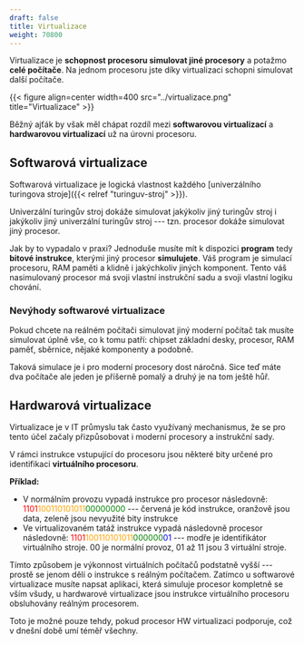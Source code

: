 ```yaml
---
draft: false
title: Virtualizace
weight: 70800
---
```


Virtualizace je **schopnost procesoru simulovat jiné procesory** a potažmo **celé počítače**. Na jednom procesoru jste díky virtualizaci schopni simulovat další počítače. 

{{< figure align=center width=400 src="../virtualizace.png" title="Virtualizace" >}}

Běžný ajťák by však měl chápat rozdíl mezi **softwarovou virtualizací** a **hardwarovou virtualizací** už na úrovni procesoru.

## Softwarová virtualizace

Softwarová virtualizace je logická vlastnost každého [univerzálního turingova stroje]({{< relref "turinguv-stroj" >}}). 

Univerzální turingův stroj dokáže simulovat jakýkoliv jiný turingův stroj i jakýkoliv jiný univerzální turingův stroj --- tzn. procesor dokáže simulovat jiný procesor. 

Jak by to vypadalo v praxi? Jednoduše musíte mít k dispozici **program** tedy **bitové instrukce**, kterými jiný procesor **simulujete**. Váš program je simulací procesoru, RAM paměti a klidně i jakýchkoliv jiných komponent. Tento váš nasimulovaný procesor má svoji vlastní instrukční sadu a svoji vlastní logiku chování.

### Nevýhody softwarové virtualizace

Pokud chcete na reálném počítači simulovat jiný moderní počítač tak musíte simulovat úplně vše, co k tomu patří: chipset základní desky, procesor, RAM paměť, sběrnice, nějaké komponenty a podobně. 

Taková simulace je i pro moderní procesory dost náročná. Sice teď máte dva počítače ale jeden je příšerně pomalý a druhý je na tom ještě hůř. 

## Hardwarová virtualizace

Virtualizace je v IT průmyslu tak často využívaný mechanismus, že se pro tento účel začaly přizpůsobovat i moderní procesory a instrukční sady.

V rámci instrukce vstupující do procesoru jsou některé bity určené pro identifikaci **virtuálního procesoru**.

**Příklad:** 

- V normálním provozu vypadá instrukce pro procesor následovně: <span style="color:red">1101</span><span style="color:orange">100110101011</span><span style="color:green">00000000</span> --- červená je kód instrukce, oranžově jsou data, zeleně jsou nevyužité bity instrukce
- Ve virtualizovaném tatáž instrukce vypadá následovně procesor následovně: <span style="color:red">1101</span><span style="color:orange">100110101011</span><span style="color:green">000000</span><span style="color:blue">01</span> --- modře je identifikátor virtuálního stroje. 00 je normální provoz, 01 až 11 jsou 3 virtuální stroje.

Tímto způsobem je výkonnost virtuálních počítačů podstatně vyšší --- prostě se jenom dělí o instrukce s reálným počítačem. Zatímco u softwarové virtualizace musíte napsat aplikaci, která simuluje procesor kompletně se vším všudy, u hardwarové virtualizace jsou instrukce virtuálního procesoru obsluhovány reálným procesorem.

Toto je možné pouze tehdy, pokud procesor HW virtualizaci podporuje, což v dnešní době umí téměř všechny.